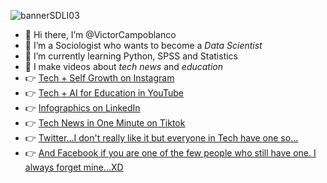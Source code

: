 
![bannerSDLI03](https://github.com/VictorCampoblanco/VictorCampoblanco/assets/152973049/acf33a00-9601-44e0-b7df-dd79012316ad)

- 👋 Hi there, I’m @VictorCampoblanco
- 👀 I’m a Sociologist who wants to become a *Data Scientist*
- 🌱 I’m currently learning Python, SPSS and Statistics
- 💞️ I make videos about *tech news* and *education*
- 👉 [Tech + Self Growth on Instagram](www.instagram.com/victorcampoblanco)
- 👉 [Tech + AI for Education in YouTube](www.youtube.com/@victorcampoblanco)
- 👉 [Infographics on LinkedIn](https://www.linkedin.com/in/victorcampoblanco/)
- 👉 [Tech News in One Minute on Tiktok](www.tiktok.com/@victorcampoblanco)
- 👉 [Twitter...I don't really like it but everyone in Tech have one so...](https://twitter.com/scampoblanco)
- 👉 [And Facebook if you are one of the few people who still have one. I always forget mine...XD](https://www.facebook.com/victorcampoblanco/)

<!---
VictorCampoblanco/VictorCampoblanco is a ✨ special ✨ repository because its `README.md` (this file) appears on your GitHub profile.
You can click the Preview link to take a look at your changes.
--->
